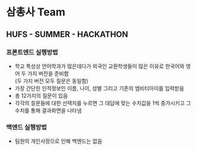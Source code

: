 # 삼총사 Team
## HUFS - SUMMER - HACKATHON

### 프론트엔드 실행방법
* 학교 특성상 언어학과가 많은데다가 외국인 교환학생들이 많은 이유로 한국어와 영어 두 가지 버전을 준비함<br>
  (두 가지 버전 모두 질문은 동일함)
* 가장 간단힌 인적정보인 이름, 나이, 성별 그리고 기존의 엠비티아이를 입력받음
* 총 12가지의 질문이 있음
* 각각의 질문들에 대한 선택지를 누르면 그 대답에 맞는 수치값을 1씩 증가시키고
  그 수치를 통해 결과화면을 나타냄

### 백엔드 실행방법
* 팀원의 개인사정으로 인해 백엔드는 없음
